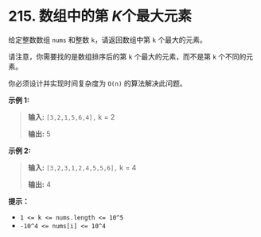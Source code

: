 # 215. 数组中的第 $K$个最大元素

给定整数数组 `nums` 和整数 `k`，请返回数组中第 `k` 个最大的元素。

请注意，你需要找的是数组排序后的第 `k` 个最大的元素，而不是第 `k` 个不同的元素。

你必须设计并实现时间复杂度为 `O(n)` 的算法解决此问题。

**示例 1:**

> **输入:**  `[3,2,1,5,6,4],` k = 2
>
> **输出:**  5

**示例 2:**

> **输入:**  `[3,2,3,1,2,4,5,5,6],` k = 4
>
> **输出:**  4

**提示：**

* `1 <= k <= nums.length <= 10^5`
* `-10^4 <= nums[i] <= 10^4`